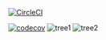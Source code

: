 [![CircleCI](https://circleci.com/gh/sidazhang123/recipe.svg?style=svg)](https://circleci.com/gh/sidazhang123/recipe)

[![codecov](https://codecov.io/gh/sidazhang123/recipe/branch/master/graph/badge.svg)](https://codecov.io/gh/sidazhang123/recipe)
![tree1](https://user-images.githubusercontent.com/31929318/38474619-6f6fd460-3be4-11e8-961a-593daf00ace0.PNG)
![tree2](https://user-images.githubusercontent.com/31929318/38474620-6fa54aa0-3be4-11e8-9cef-30ce33d28854.PNG)
